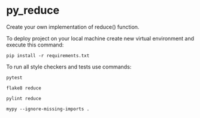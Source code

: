 # py_reduce

Create your own implementation of reduce() function.

To deploy project on your local machine create new virtual environment and execute this command:

`pip install -r requirements.txt`

To run all style checkers and tests use commands:

`pytest `

`flake8 reduce`

`pylint reduce`

`mypy --ignore-missing-imports .`
